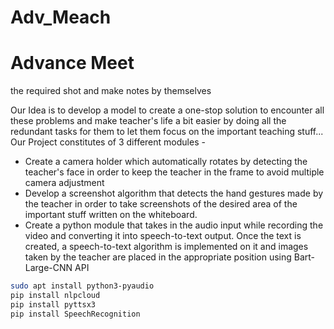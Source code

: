 # Adv_Meach
# Advance Meet
the required shot and make notes by themselves

Our Idea is to develop a model to create a one-stop solution to encounter all these problems and make teacher's life a bit easier by doing all the redundant tasks for them to let them focus on the important teaching stuff...
Our Project constitutes of 3 different modules - 

- Create a camera holder which automatically rotates by detecting the teacher's face in order to keep the teacher in the frame to avoid multiple camera adjustment 
- Develop a screenshot algorithm that detects the hand gestures made by the teacher in order to take screenshots of the desired area of the important stuff written on the whiteboard.
- Create a python module that takes in the audio input while recording the video and converting it into speech-to-text output. Once the text is created, a speech-to-text algorithm is implemented on it and images taken by the teacher are placed in the appropriate position using Bart-Large-CNN API
```bash
sudo apt install python3-pyaudio
pip install nlpcloud
pip install pyttsx3
pip install SpeechRecognition
```
